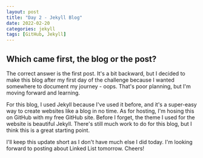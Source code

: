 ```yaml
---
layout: post
title: "Day 2 - Jekyll Blog"
date: 2022-02-20
categories: jekyll
tags: [GitHub, Jekyll]
---
```


## Which came first, the blog or the post?

The correct answer is the first post. It's a bit backward, but I decided to make this blog after my first day of the challenge because I wanted somewhere to document my journey - oops. That's poor planning, but I'm moving forward and learning.

For this blog, I used Jekyll because I've used it before, and it's a super-easy way to create websites like a blog in no time. As for hosting, I'm hosing this on GitHub with my free GitHub site. Before I forget, the theme I used for the website is beautiful Jekyll. There's still much work to do for this blog, but I think this is a great starting point.

I'll keep this update short as I don't have much else I did today. I'm looking forward to posting about Linked List tomorrow. Cheers!

